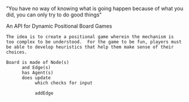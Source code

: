 "You have no way of knowing what is going happen because of what you did,
	you can only try to do good things"
	
An API for Dynamic Positional Board Games

	The idea is to create a positional game wherein the mechanism is 
	too complex to be understood.  For the game to be fun, players must 
	be able to develop heuristics that help them make sense of their choices.  
	
	Board is made of Node(s)
		  and Edge(s)
	      has Agent(s)
		  does update
			   which checks for input 
              
			   addEdge
		  